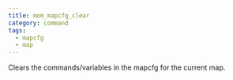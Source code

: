 ```yaml
---
title: mom_mapcfg_clear
category: command
tags:
  - mapcfg
  - map
---
```


Clears the commands/variables in the mapcfg for the current map.